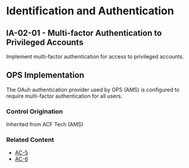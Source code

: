 # Identification and Authentication
## IA-02-01 - Multi-factor Authentication to Privileged Accounts

Implement multi-factor authentication for access to privileged accounts.

## OPS Implementation

The OAuh authentication provider used by OPS (AMS) is configured to require multi-factor authentication for all users.

### Control Origination

Inherited from ACF Tech (AMS)

### Related Content

* [AC-5](../ac-05/index.md)
* [AC-6](../ac-06/index.md)
